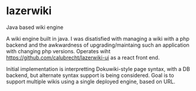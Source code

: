 # lazerwiki
Java based wiki engine


A wiki engine built in java. I was disatisfied with managing a wiki with a php backend and the awkwardness of upgrading/maintaing such an application with changing php versions.
Operates wiht https://github.com/calubrecht/lazerwiki-ui as a react front end.

Initial implementation is interpretting Dokuwiki-style page syntax, with a DB backend, but alternate syntax support is being considered.
Goal is to support multiple wikis using a single deployed engine, based on URL.
